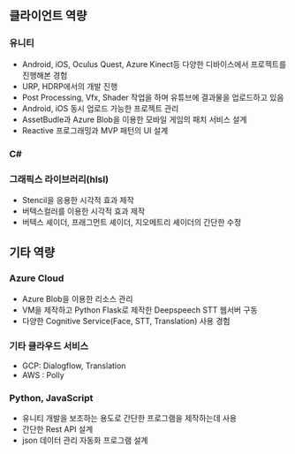## 클라이언트 역량

### 유니티

- Android, iOS, Oculus Quest, Azure Kinect등 다양한 디바이스에서 프로젝트를 진행해본 경험
- URP, HDRP에서의 개발 진행
- Post Processing, Vfx, Shader 작업을 하며 유튜브에 결과물을 업로드하고 있음
- Android, iOS 동시 업로드 가능한 프로젝트 관리
- AssetBudle과 Azure Blob을 이용한 모바일 게임의 패치 서비스 설계
- Reactive 프로그래밍과 MVP 패턴의 UI 설계

### C#

### 그래픽스 라이브러리(hlsl)

- Stencil을 응용한 시각적 효과 제작
- 버텍스컬러를 이용한 시각적 효과 제작
- 버텍스 셰이더, 프래그먼트 셰이더, 지오메트리 셰이더의 간단한 수정

## 기타 역량

### Azure Cloud

- Azure Blob을 이용한 리소스 관리
- VM을 제작하고 Python Flask로 제작한 Deepspeech STT 웹서버 구동
- 다양한 Cognitive Service(Face, STT, Translation) 사용 경험

### 기타 클라우드 서비스

- GCP: Dialogflow, Translation
- AWS : Polly

### Python, JavaScript

- 유니티 개발을 보조하는 용도로 간단한 프로그램을 제작하는데 사용
- 간단한 Rest API 설계
- json 데이터 관리 자동화 프로그램 설계